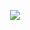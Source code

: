 <p align="center">
  <a href="https://skillicons.dev">
    <img src="https://skillicons.dev/icons?i=,js,ts,react,tailwind,ps,php,docker,mysql,linux,rust&theme=light" />
  </a>
</p>
